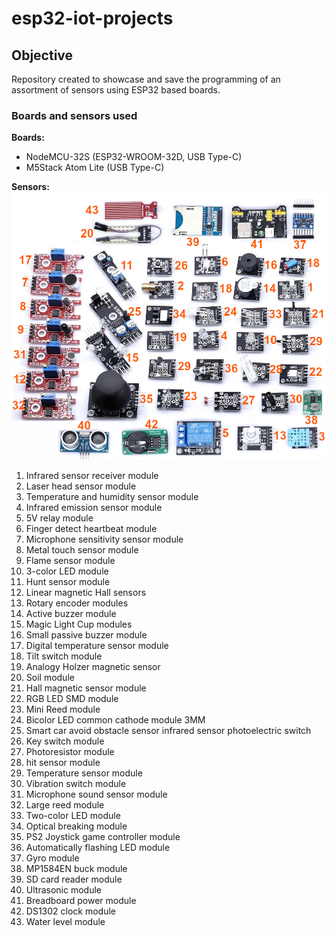# esp32-iot-projects
## Objective
Repository created to showcase and save the programming of an assortment of sensors using ESP32 based boards.

### Boards and sensors used

**Boards:**
- NodeMCU-32S (ESP32-WROOM-32D, USB Type-C)
- M5Stack Atom Lite (USB Type-C)

**Sensors:**
![Sensors](https://github.com/freemann350/esp32-iot-projects/blob/main/img/sensors_v2.png)
1. Infrared sensor receiver module
2. Laser head sensor module
3. Temperature and humidity sensor module
4. Infrared emission sensor module
5. 5V relay module
6. Finger detect heartbeat module
7. Microphone sensitivity sensor module
8. Metal touch sensor module
9. Flame sensor module
10. 3-color LED module
11. Hunt sensor module
12. Linear magnetic Hall sensors
13. Rotary encoder modules
14. Active buzzer module
15. Magic Light Cup modules
16. Small passive buzzer module
17. Digital temperature sensor module
18. Tilt switch module
19. Analogy Holzer magnetic sensor
20. Soil module
21. Hall magnetic sensor module
22. RGB LED SMD module
23. Mini Reed module
24. Bicolor LED common cathode module 3MM
25. Smart car avoid obstacle sensor infrared sensor photoelectric switch
26. Key switch module
27. Photoresistor module
28. hit sensor module
29. Temperature sensor module
30. Vibration switch module
31. Microphone sound sensor module
32. Large reed module
33. Two-color LED module
34. Optical breaking module
35. PS2 Joystick game controller module
36. Automatically flashing LED module
37. Gyro module
38. MP1584EN buck module
39. SD card reader module
40. Ultrasonic module
41. Breadboard power module
42. DS1302 clock module
43. Water level module
